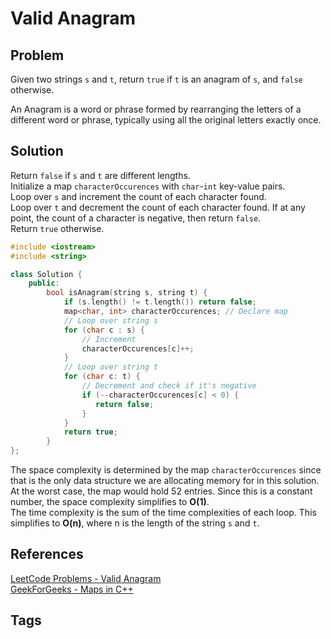 # Valid Anagram

## Problem
Given two strings `s` and `t`, return `true` if `t` is an anagram of `s`, and `false` otherwise.

An Anagram is a word or phrase formed by rearranging the letters of a different word or phrase, typically using all the original letters exactly once.

## Solution
Return `false` if `s` and `t` are different lengths.  
Initialize a map `characterOccurences` with `char`-`int` key-value pairs.  
Loop over `s` and increment the count of each character found.  
Loop over `t` and decrement the count of each character found. If at any point, the count of a character is negative, then return `false`.  
Return `true` otherwise.  

```c++
#include <iostream>
#include <string>

class Solution {
    public:
        bool isAnagram(string s, string t) {
            if (s.length() != t.length()) return false;
            map<char, int> characterOccurences; // Declare map
            // Loop over string s
            for (char c : s) {
                // Increment
                characterOccurences[c]++; 
            }
            // Loop over string t
            for (char c: t) {
                // Decrement and check if it's negative
                if (--characterOccurences[c] < 0) {
                   return false; 
                }
            }
            return true;
        }
};
```
The space complexity is determined by the map `characterOccurences` since that is the only data structure we are allocating memory for in this solution. At the worst case, the map would hold 52 entries. Since this is a constant number, the space complexity simplifies to **O(1)**.  
The time complexity is the sum of the time complexities of each loop. This simplifies to **O(n)**, where n is the length of the string `s` and `t`.  

## References
[LeetCode Problems - Valid Anagram](https://leetcode.com/problems/valid-anagram/)  
[GeekForGeeks - Maps in C++](https://www.geeksforgeeks.org/map-associative-containers-the-c-standard-template-library-stl/)

## Tags
